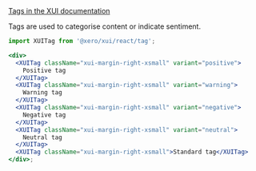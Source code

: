 <div class="xui-margin-vertical">
	<a href="../section-components-identifiers-tag.html" isDocLink>Tags in the XUI documentation</a>
</div>

Tags are used to categorise content or indicate sentiment.

```jsx harmony
import XUITag from '@xero/xui/react/tag';

<div>
  <XUITag className="xui-margin-right-xsmall" variant="positive">
    Positive tag
  </XUITag>
  <XUITag className="xui-margin-right-xsmall" variant="warning">
    Warning tag
  </XUITag>
  <XUITag className="xui-margin-right-xsmall" variant="negative">
    Negative tag
  </XUITag>
  <XUITag className="xui-margin-right-xsmall" variant="neutral">
    Neutral tag
  </XUITag>
  <XUITag className="xui-margin-right-xsmall">Standard tag</XUITag>
</div>;
```
